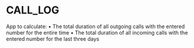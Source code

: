 # CALL_LOG

App to calculate:
• The total duration of all outgoing calls with the entered number for the entire time
• The total duration of all incoming calls with the entered number for the last three days
